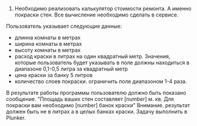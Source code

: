 1. Необходимо реализовать калькулятор стоимости ремонта. А именно покраски стен.
Все вычисление необходимо сделать в сервисе.

Пользователь указывает следующие данные:
- длинна комнаты в метрах
- ширина комнаты в метрах
- высоту комнаты в метрах
- расход краски в литрах на один квадратный метр. 
Значения, которые пользователь будет указывать в поле должны находиться в диапазоне 0,1-0,5 литра за квадратный метр
- цена краски за банку 5 литров
- количество слоев покраски. 
ограничить поле диапазоном 1-4 раза.

В результате работы программы пользователю должно быть показано сообщение.
"Площадь ваших стен составляет [number] м. кв.
Для покраски вам необходимо [number] банок краски"
Внимание. результат должен быть не в литрах а в целых банках краски.
Задачу выполнить в Plunker.